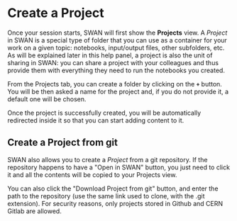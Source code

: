 # Create a Project 

Once your session starts, SWAN will first show the **Projects** view. A _Project_ in SWAN is a special type of folder that you can use as a container for your work on a given topic: notebooks, input/output files, other subfolders, etc. As will be explained later in this help panel, a project is also the unit of sharing in SWAN: you can share a project with your colleagues and thus provide them with everything they need to run the notebooks you created.

From the Projects tab, you can create a folder by clicking on the **`+`** button. You will be then asked a name for the project and, if you do not provide it, a default one will be chosen.

Once the project is successfully created, you will be automatically redirected inside it so that you can start adding content to it.

## Create a Project from git

SWAN also allows you to create a _Project_ from a git repository. If the repository happens to have a "Open in SWAN" button, you just need to click it and all the contents will be copied to your Projects view.

You can also click the "Download Project from git" button, and enter the path to the repository (use the same link used to clone, with the .git extension). For security reasons, only projects stored in Github and CERN Gitlab are allowed.
